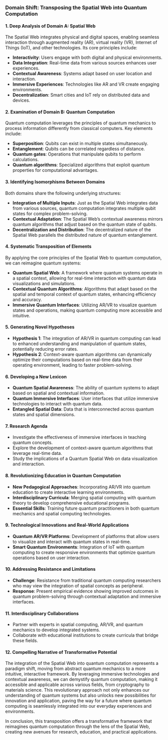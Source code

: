 ### Domain Shift: Transposing the Spatial Web into Quantum Computation

#### 1. Deep Analysis of Domain A: Spatial Web
The Spatial Web integrates physical and digital spaces, enabling seamless interaction through augmented reality (AR), virtual reality (VR), Internet of Things (IoT), and other technologies. Its core principles include:
- **Interactivity**: Users engage with both digital and physical environments.
- **Data Integration**: Real-time data from various sources enhances user experiences.
- **Contextual Awareness**: Systems adapt based on user location and interaction.
- **Immersive Experiences**: Technologies like AR and VR create engaging environments.
- **Decentralization**: Smart cities and IoT rely on distributed data and devices.

#### 2. Examination of Domain B: Quantum Computation
Quantum computation leverages the principles of quantum mechanics to process information differently from classical computers. Key elements include:
- **Superposition**: Qubits can exist in multiple states simultaneously.
- **Entanglement**: Qubits can be correlated regardless of distance.
- **Quantum gates**: Operations that manipulate qubits to perform calculations.
- **Quantum algorithms**: Specialized algorithms that exploit quantum properties for computational advantages.

#### 3. Identifying Isomorphisms Between Domains
Both domains share the following underlying structures:
- **Integration of Multiple Inputs**: Just as the Spatial Web integrates data from various sources, quantum computation integrates multiple qubit states for complex problem-solving.
- **Contextual Adaptation**: The Spatial Web’s contextual awareness mirrors quantum algorithms that adjust based on the quantum state of qubits.
- **Decentralization and Distribution**: The decentralized nature of the Spatial Web parallels the distributed nature of quantum entanglement.

#### 4. Systematic Transposition of Elements
By applying the core principles of the Spatial Web to quantum computation, we can reimagine quantum systems:
- **Quantum Spatial Web**: A framework where quantum systems operate in a spatial context, allowing for real-time interaction with quantum data visualizations and simulations.
- **Contextual Quantum Algorithms**: Algorithms that adapt based on the spatial and temporal context of quantum states, enhancing efficiency and accuracy.
- **Immersive Quantum Interfaces**: Utilizing AR/VR to visualize quantum states and operations, making quantum computing more accessible and intuitive.

#### 5. Generating Novel Hypotheses
- **Hypothesis 1**: The integration of AR/VR in quantum computing can lead to enhanced understanding and manipulation of quantum states, potentially reducing error rates.
- **Hypothesis 2**: Context-aware quantum algorithms can dynamically optimize their computations based on real-time data from their operating environment, leading to faster problem-solving.

#### 6. Developing a New Lexicon
- **Quantum Spatial Awareness**: The ability of quantum systems to adapt based on spatial and contextual information.
- **Quantum Immersive Interfaces**: User interfaces that utilize immersive technologies to interact with quantum data.
- **Entangled Spatial Data**: Data that is interconnected across quantum states and spatial dimensions.

#### 7. Research Agenda
- Investigate the effectiveness of immersive interfaces in teaching quantum concepts.
- Explore the development of context-aware quantum algorithms that leverage real-time data.
- Study the implications of a Quantum Spatial Web on data visualization and interaction.

#### 8. Revolutionizing Education in Quantum Computation
- **New Pedagogical Approaches**: Incorporating AR/VR into quantum education to create interactive learning environments.
- **Interdisciplinary Curricula**: Merging spatial computing with quantum theory to develop comprehensive educational programs.
- **Essential Skills**: Training future quantum practitioners in both quantum mechanics and spatial computing technologies.

#### 9. Technological Innovations and Real-World Applications
- **Quantum AR/VR Platforms**: Development of platforms that allow users to visualize and interact with quantum states in real-time.
- **Smart Quantum Environments**: Integration of IoT with quantum computing to create responsive environments that optimize quantum operations based on user interaction.

#### 10. Addressing Resistance and Limitations
- **Challenge**: Resistance from traditional quantum computing researchers who may view the integration of spatial concepts as peripheral.
- **Response**: Present empirical evidence showing improved outcomes in quantum problem-solving through contextual adaptation and immersive interfaces.

#### 11. Interdisciplinary Collaborations
- Partner with experts in spatial computing, AR/VR, and quantum mechanics to develop integrated systems.
- Collaborate with educational institutions to create curricula that bridge these fields.

#### 12. Compelling Narrative of Transformative Potential
The integration of the Spatial Web into quantum computation represents a paradigm shift, moving from abstract quantum mechanics to a more intuitive, interactive framework. By leveraging immersive technologies and contextual awareness, we can demystify quantum computation, making it accessible and applicable across various fields, from cryptography to materials science. This revolutionary approach not only enhances our understanding of quantum systems but also unlocks new possibilities for innovation and application, paving the way for a future where quantum computing is seamlessly integrated into our everyday experiences and environments. 

In conclusion, this transposition offers a transformative framework that reimagines quantum computation through the lens of the Spatial Web, creating new avenues for research, education, and practical applications.